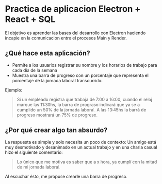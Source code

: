 # Practica de aplicacion Electron + React + SQL
El objetivo es aprender las bases del desarrollo con Electron haciendo incapie en la comunicacion entre el procesos Main y Render.

## ¿Qué hace esta aplicación?
- Permite a los usuarios registrar su nombre y los horarios de trabajo para cada día de la semana
- Muestra una barra de progreso con un porcentaje que representa el porcentaje de la jornada laboral transcurrido.

Ejemplo:
> Si un empleado registra que trabaja de 7:00 a 16:00, cuando el reloj marque las 11:30hs, la barra de prograso indicará que ya se a cumplido un 50% de la jornada laboral. A las 13:45hs la barrá de progreso mostrará un 75% de progreso.

## ¿Por qué crear algo tan absurdo?
La respuesta es simple y solo necesita un poco de contexto:
Un amigo está muy desmotivado y desanimado en un actual trabajo y en una charla casual hizo el siguiente comentario:

>Lo único que me motiva es saber que a x hora, ya cumplí con la mitad de mi jornada laboral.

Al escuchar ésto, me propuse crearle una barra de progreso.
